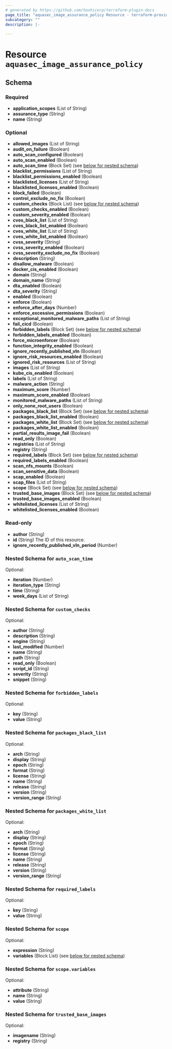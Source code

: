 ```yaml
---
# generated by https://github.com/hashicorp/terraform-plugin-docs
page_title: "aquasec_image_assurance_policy Resource - terraform-provider-aquasec"
subcategory: ""
description: |-
  
---
```


# Resource `aquasec_image_assurance_policy`





<!-- schema generated by tfplugindocs -->
## Schema

### Required

- **application_scopes** (List of String)
- **assurance_type** (String)
- **name** (String)

### Optional

- **allowed_images** (List of String)
- **audit_on_failure** (Boolean)
- **auto_scan_configured** (Boolean)
- **auto_scan_enabled** (Boolean)
- **auto_scan_time** (Block Set) (see [below for nested schema](#nestedblock--auto_scan_time))
- **blacklist_permissions** (List of String)
- **blacklist_permissions_enabled** (Boolean)
- **blacklisted_licenses** (List of String)
- **blacklisted_licenses_enabled** (Boolean)
- **block_failed** (Boolean)
- **control_exclude_no_fix** (Boolean)
- **custom_checks** (Block List) (see [below for nested schema](#nestedblock--custom_checks))
- **custom_checks_enabled** (Boolean)
- **custom_severity_enabled** (Boolean)
- **cves_black_list** (List of String)
- **cves_black_list_enabled** (Boolean)
- **cves_white_list** (List of String)
- **cves_white_list_enabled** (Boolean)
- **cvss_severity** (String)
- **cvss_severity_enabled** (Boolean)
- **cvss_severity_exclude_no_fix** (Boolean)
- **description** (String)
- **disallow_malware** (Boolean)
- **docker_cis_enabled** (Boolean)
- **domain** (String)
- **domain_name** (String)
- **dta_enabled** (Boolean)
- **dta_severity** (String)
- **enabled** (Boolean)
- **enforce** (Boolean)
- **enforce_after_days** (Number)
- **enforce_excessive_permissions** (Boolean)
- **exceptional_monitored_malware_paths** (List of String)
- **fail_cicd** (Boolean)
- **forbidden_labels** (Block Set) (see [below for nested schema](#nestedblock--forbidden_labels))
- **forbidden_labels_enabled** (Boolean)
- **force_microenforcer** (Boolean)
- **function_integrity_enabled** (Boolean)
- **ignore_recently_published_vln** (Boolean)
- **ignore_risk_resources_enabled** (Boolean)
- **ignored_risk_resources** (List of String)
- **images** (List of String)
- **kube_cis_enabled** (Boolean)
- **labels** (List of String)
- **malware_action** (String)
- **maximum_score** (Number)
- **maximum_score_enabled** (Boolean)
- **monitored_malware_paths** (List of String)
- **only_none_root_users** (Boolean)
- **packages_black_list** (Block Set) (see [below for nested schema](#nestedblock--packages_black_list))
- **packages_black_list_enabled** (Boolean)
- **packages_white_list** (Block Set) (see [below for nested schema](#nestedblock--packages_white_list))
- **packages_white_list_enabled** (Boolean)
- **partial_results_image_fail** (Boolean)
- **read_only** (Boolean)
- **registries** (List of String)
- **registry** (String)
- **required_labels** (Block Set) (see [below for nested schema](#nestedblock--required_labels))
- **required_labels_enabled** (Boolean)
- **scan_nfs_mounts** (Boolean)
- **scan_sensitive_data** (Boolean)
- **scap_enabled** (Boolean)
- **scap_files** (List of String)
- **scope** (Block Set) (see [below for nested schema](#nestedblock--scope))
- **trusted_base_images** (Block Set) (see [below for nested schema](#nestedblock--trusted_base_images))
- **trusted_base_images_enabled** (Boolean)
- **whitelisted_licenses** (List of String)
- **whitelisted_licenses_enabled** (Boolean)

### Read-only

- **author** (String)
- **id** (String) The ID of this resource.
- **ignore_recently_published_vln_period** (Number)

<a id="nestedblock--auto_scan_time"></a>
### Nested Schema for `auto_scan_time`

Optional:

- **iteration** (Number)
- **iteration_type** (String)
- **time** (String)
- **week_days** (List of String)


<a id="nestedblock--custom_checks"></a>
### Nested Schema for `custom_checks`

Optional:

- **author** (String)
- **description** (String)
- **engine** (String)
- **last_modified** (Number)
- **name** (String)
- **path** (String)
- **read_only** (Boolean)
- **script_id** (String)
- **severity** (String)
- **snippet** (String)


<a id="nestedblock--forbidden_labels"></a>
### Nested Schema for `forbidden_labels`

Optional:

- **key** (String)
- **value** (String)


<a id="nestedblock--packages_black_list"></a>
### Nested Schema for `packages_black_list`

Optional:

- **arch** (String)
- **display** (String)
- **epoch** (String)
- **format** (String)
- **license** (String)
- **name** (String)
- **release** (String)
- **version** (String)
- **version_range** (String)


<a id="nestedblock--packages_white_list"></a>
### Nested Schema for `packages_white_list`

Optional:

- **arch** (String)
- **display** (String)
- **epoch** (String)
- **format** (String)
- **license** (String)
- **name** (String)
- **release** (String)
- **version** (String)
- **version_range** (String)


<a id="nestedblock--required_labels"></a>
### Nested Schema for `required_labels`

Optional:

- **key** (String)
- **value** (String)


<a id="nestedblock--scope"></a>
### Nested Schema for `scope`

Optional:

- **expression** (String)
- **variables** (Block List) (see [below for nested schema](#nestedblock--scope--variables))

<a id="nestedblock--scope--variables"></a>
### Nested Schema for `scope.variables`

Optional:

- **attribute** (String)
- **name** (String)
- **value** (String)



<a id="nestedblock--trusted_base_images"></a>
### Nested Schema for `trusted_base_images`

Optional:

- **imagename** (String)
- **registry** (String)


